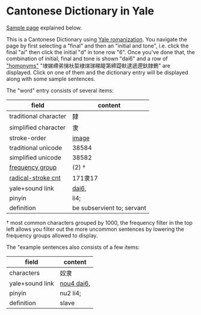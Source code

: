 # Cantonese Dictionary in Yale

[Sample page](webpage.png) explained below.

This is a Cantonese Dictionary using [Yale romanization](https://en.wikipedia.org/wiki/Yale_romanization_of_Cantonese). You navigate the page by first selecting a "final" and then an "initial and tone", i.e. click the final "ai" then click the initial "d" in tone row "6". Once you've done that, the combination of initial, final and tone is shown "dai6" and a row of ["homonyms"](https://en.wikipedia.org/wiki/Homonym) "埭娣嵽弟悌杕梊棣焍珶睇睼第締踶軑逮遞遰釱隸鷤" are displayed. Click on one of them and the dictionary entry will be displayed along with some sample sentences.

The "word" entry consists of several items:

field | content
--- | ---
traditional character | 隸
simplified character | 隶
stroke-order | [image](c1a5.jpg)
traditional unicode | 38584
simplified unicode | 38582
[frequency group](http://hanzidb.org/character-list/by-frequency) | (2) †
[radical-stroke cnt](http://hanzidb.org/radicals) | 171隶17
yale+sound link | [dai6](),
pinyin | li4;
definition | be subservient to; servant

† most common characters grouped by 1000, the frequency filter in the top left allows you filter out the more uncommon sentences by lowering the frequency groups allowed to display.

The "example sentences also consists of a few items:

field | content
--- | ---
characters | 奴隶
yale+sound link | [nou4 dai6](), 
pinyin | nu2 li4; 
definition | slave

